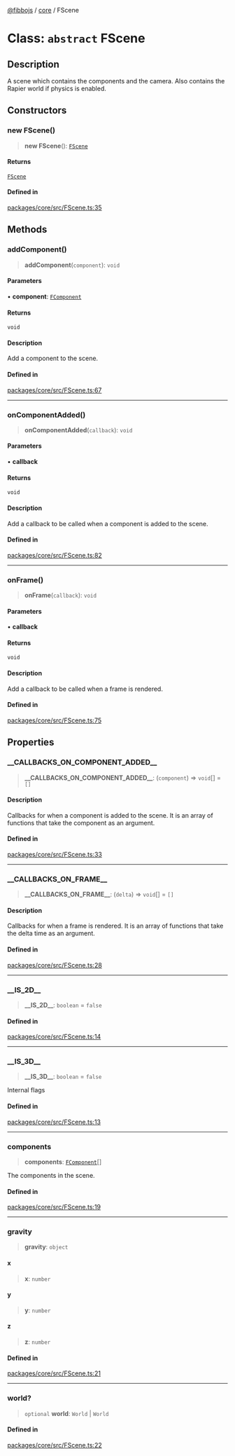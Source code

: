 [@fibbojs](/api/index) / [core](/api/core) / FScene

# Class: `abstract` FScene

## Description

A scene which contains the components and the camera.
Also contains the Rapier world if physics is enabled.

## Constructors

### new FScene()

> **new FScene**(): [`FScene`](FScene.md)

#### Returns

[`FScene`](FScene.md)

#### Defined in

[packages/core/src/FScene.ts:35](https://github.com/fibbojs/fibbo/blob/22e935206e75566f1a9d7fdd87a9aaa5b0efc202/packages/core/src/FScene.ts#L35)

## Methods

### addComponent()

> **addComponent**(`component`): `void`

#### Parameters

• **component**: [`FComponent`](FComponent.md)

#### Returns

`void`

#### Description

Add a component to the scene.

#### Defined in

[packages/core/src/FScene.ts:67](https://github.com/fibbojs/fibbo/blob/22e935206e75566f1a9d7fdd87a9aaa5b0efc202/packages/core/src/FScene.ts#L67)

***

### onComponentAdded()

> **onComponentAdded**(`callback`): `void`

#### Parameters

• **callback**

#### Returns

`void`

#### Description

Add a callback to be called when a component is added to the scene.

#### Defined in

[packages/core/src/FScene.ts:82](https://github.com/fibbojs/fibbo/blob/22e935206e75566f1a9d7fdd87a9aaa5b0efc202/packages/core/src/FScene.ts#L82)

***

### onFrame()

> **onFrame**(`callback`): `void`

#### Parameters

• **callback**

#### Returns

`void`

#### Description

Add a callback to be called when a frame is rendered.

#### Defined in

[packages/core/src/FScene.ts:75](https://github.com/fibbojs/fibbo/blob/22e935206e75566f1a9d7fdd87a9aaa5b0efc202/packages/core/src/FScene.ts#L75)

## Properties

### \_\_CALLBACKS\_ON\_COMPONENT\_ADDED\_\_

> **\_\_CALLBACKS\_ON\_COMPONENT\_ADDED\_\_**: (`component`) => `void`[] = `[]`

#### Description

Callbacks for when a component is added to the scene.
It is an array of functions that take the component as an argument.

#### Defined in

[packages/core/src/FScene.ts:33](https://github.com/fibbojs/fibbo/blob/22e935206e75566f1a9d7fdd87a9aaa5b0efc202/packages/core/src/FScene.ts#L33)

***

### \_\_CALLBACKS\_ON\_FRAME\_\_

> **\_\_CALLBACKS\_ON\_FRAME\_\_**: (`delta`) => `void`[] = `[]`

#### Description

Callbacks for when a frame is rendered.
It is an array of functions that take the delta time as an argument.

#### Defined in

[packages/core/src/FScene.ts:28](https://github.com/fibbojs/fibbo/blob/22e935206e75566f1a9d7fdd87a9aaa5b0efc202/packages/core/src/FScene.ts#L28)

***

### \_\_IS\_2D\_\_

> **\_\_IS\_2D\_\_**: `boolean` = `false`

#### Defined in

[packages/core/src/FScene.ts:14](https://github.com/fibbojs/fibbo/blob/22e935206e75566f1a9d7fdd87a9aaa5b0efc202/packages/core/src/FScene.ts#L14)

***

### \_\_IS\_3D\_\_

> **\_\_IS\_3D\_\_**: `boolean` = `false`

Internal flags

#### Defined in

[packages/core/src/FScene.ts:13](https://github.com/fibbojs/fibbo/blob/22e935206e75566f1a9d7fdd87a9aaa5b0efc202/packages/core/src/FScene.ts#L13)

***

### components

> **components**: [`FComponent`](FComponent.md)[]

The components in the scene.

#### Defined in

[packages/core/src/FScene.ts:19](https://github.com/fibbojs/fibbo/blob/22e935206e75566f1a9d7fdd87a9aaa5b0efc202/packages/core/src/FScene.ts#L19)

***

### gravity

> **gravity**: `object`

#### x

> **x**: `number`

#### y

> **y**: `number`

#### z

> **z**: `number`

#### Defined in

[packages/core/src/FScene.ts:21](https://github.com/fibbojs/fibbo/blob/22e935206e75566f1a9d7fdd87a9aaa5b0efc202/packages/core/src/FScene.ts#L21)

***

### world?

> `optional` **world**: `World` \| `World`

#### Defined in

[packages/core/src/FScene.ts:22](https://github.com/fibbojs/fibbo/blob/22e935206e75566f1a9d7fdd87a9aaa5b0efc202/packages/core/src/FScene.ts#L22)
